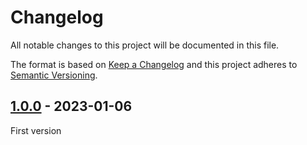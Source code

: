 # Changelog

All notable changes to this project will be documented in this file.

The format is based on [Keep a Changelog](http://keepachangelog.com/)
and this project adheres to [Semantic Versioning](http://semver.org/).

## [1.0.0] - 2023-01-06
First version

[1.0.0]: https://github.com/lumeland/cli/releases/tag/v1.0.0
